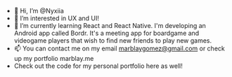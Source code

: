 - 👋 Hi, I’m @Nyxiia
- 👀 I’m interested in UX and UI!
- 🌱 I’m currently learning React and React Native. I'm developing an Android app called Bordr. It's a meeting app for boardgame and videogame players that wish to find new friends to play new games.
- 📫 You can contact me on my email marblaygomez@gmail.com or check up my portfolio marblay.me
- Check out the code for my personal portfolio here as well!

<!---
Nyxiia/Nyxiia is a ✨ special ✨ repository because its `README.md` (this file) appears on your GitHub profile.
You can click the Preview link to take a look at your changes.
--->
